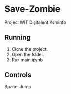 # Save-Zombie
Project WIT Digitalent Kominfo

## Running
1. Clone the project.
2. Open the folder.
3. Run main.ipynb

## Controls
Space: Jump

